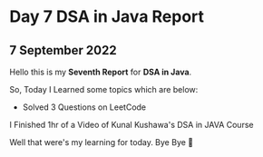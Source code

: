 # Day 7 DSA in Java Report

## 7 September 2022

Hello this is my **Seventh Report** for **DSA in Java**.

So, Today I Learned some topics which are below:

- Solved 3 Questions on LeetCode

I Finished 1hr of a Video of Kunal Kushawa's DSA in JAVA Course


Well that were's my learning for today. Bye Bye :wave:
